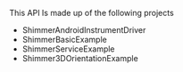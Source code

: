This API Is made up of the following projects

- ShimmerAndroidInstrumentDriver
- ShimmerBasicExample
- ShimmerServiceExample
- Shimmer3DOrientationExample

